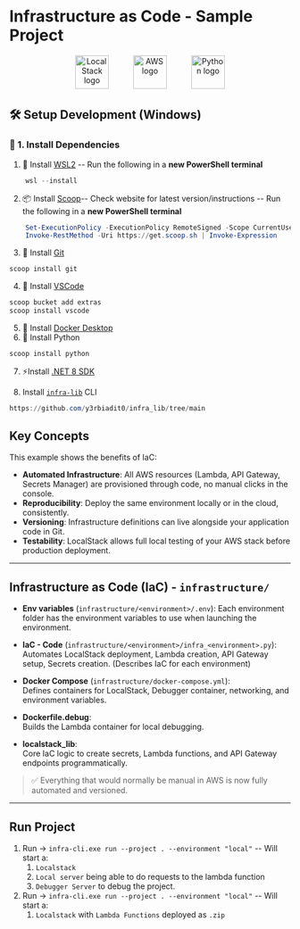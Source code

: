 # Infrastructure as Code - Sample Project 

<div align="center">
  <img src="https://avatars.githubusercontent.com/u/28732122?s=48&v=4" alt="LocalStack logo" width="60" style="margin: 0 20px;">
  <img src="https://upload.wikimedia.org/wikipedia/commons/9/93/Amazon_Web_Services_Logo.svg" alt="AWS logo" width="60" style="margin: 0 20px;">
  <img src="https://upload.wikimedia.org/wikipedia/commons/c/c3/Python-logo-notext.svg" alt="Python logo" width="60" style="margin: 0 20px;">
</div>




## 🛠️ Setup Development (Windows)

### 🔧 1. Install Dependencies
1. 🐧 Install [WSL2](https://learn.microsoft.com/en-us/windows/wsl/install) --  Run the following in a **new PowerShell terminal**
```powershell
    wsl --install
```
2. 📦 Install [Scoop](https://scoop.sh/)-- Check website for latest version/instructions --  Run the following in a **new PowerShell terminal**
```powershell
    Set-ExecutionPolicy -ExecutionPolicy RemoteSigned -Scope CurrentUser
    Invoke-RestMethod -Uri https://get.scoop.sh | Invoke-Expression
```
3. 🌱 Install [Git](https://git-scm.com/downloads/win)
```powershell
scoop install git
```
4. 📝 Install [VSCode](https://code.visualstudio.com/docs/?dv=win64user)
```powershell
scoop bucket add extras
scoop install vscode
```
5. 🐳 Install [Docker Desktop](https://docs.docker.com/desktop/setup/install/windows-install/)
6. 🐍 Install Python
```powershell
scoop install python
```
7. ⚡Install [.NET 8 SDK](https://dotnet.microsoft.com/en-us/download/dotnet/thank-you/sdk-8.0.414-windows-x64-installer)

8. Install [`infra-lib`](https://github.com/y3rbiadit0/infra_lib/tree/main) CLI
```powershell
https://github.com/y3rbiadit0/infra_lib/tree/main
```

## Key Concepts

This example shows the benefits of IaC:

- **Automated Infrastructure**: All AWS resources (Lambda, API Gateway, Secrets Manager) are provisioned through code, no manual clicks in the console.
- **Reproducibility**: Deploy the same environment locally or in the cloud, consistently.
- **Versioning**: Infrastructure definitions can live alongside your application code in Git.
- **Testability**: LocalStack allows full local testing of your AWS stack before production deployment.

---

## Infrastructure as Code (IaC) - `infrastructure/`
- **Env variables** (`infrastructure/<environment>/.env`):
  Each environment folder has the environment variables to use when launching the environment.  

- **IaC - Code** (`infrastructure/<environment>/infra_<environment>.py`):  
  Automates LocalStack deployment, Lambda creation, API Gateway setup, Secrets creation. (Describes IaC for each environment)
  
- **Docker Compose** (`infrastructure/docker-compose.yml`):  
  Defines containers for LocalStack, Debugger container, networking, and environment variables.

- **Dockerfile.debug**:  
  Builds the Lambda container for local debugging.

- **localstack_lib**:  
  Core IaC logic to create secrets, Lambda functions, and API Gateway endpoints programmatically.

> ✅ Everything that would normally be manual in AWS is now fully automated and versioned.

---

## Run Project

1. Run -> `infra-cli.exe run --project . --environment "local"` -- Will start a:
   1. `Localstack`
   2. `Local server` being able to do requests to the lambda function
   3. `Debugger Server` to debug the project.
3. Run -> `infra-cli.exe run --project . --environment "local"` -- Will start a:
   1. `Localstack` with `Lambda Functions` deployed as `.zip`

